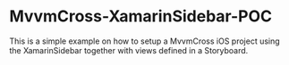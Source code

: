 # MvvmCross-XamarinSidebar-POC

This is a simple example on how to setup a MvvmCross iOS project using the XamarinSidebar together with views defined in a Storyboard.
